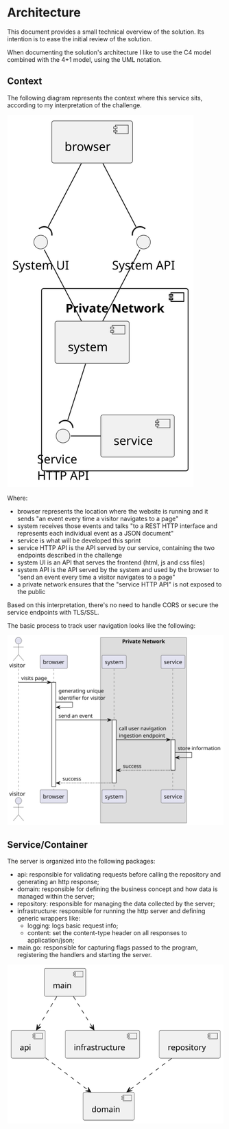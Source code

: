 # Architecture

This document provides a small technical overview of the solution. Its intention is to ease the initial review of the
solution.

When documenting the solution's architecture I like to use the C4 model combined with the 4+1 model, using the UML
notation.

## Context

The following diagram represents the context where this service sits, according to my interpretation of the challenge.

![context](context.svg)

Where:

- browser represents the location where the website is running and it sends "an event every time a visitor navigates to
  a page"
- system receives those events and talks "to a REST HTTP interface and represents each individual event as a JSON
  document"
- service is what will be developed this sprint
- service HTTP API is the API served by our service, containing the two endpoints described in the challenge
- system UI is an API that serves the frontend (html, js and css files)
- system API is the API served by the system and used by the browser to "send an event every time a visitor navigates to
  a page"
- a private network ensures that the "service HTTP API" is not exposed to the public

Based on this interpretation, there's no need to handle CORS or secure the service endpoints with TLS/SSL.

The basic process to track user navigation looks like the following:

![context-process](context_process.svg)

## Service/Container

The server is organized into the following packages:

- api: responsible for validating requests before calling the repository and generating an http response;
- domain: responsible for defining the business concept and how data is managed within the server;
- repository: responsible for managing the data collected by the server;
- infrastructure: responsible for running the http server and defining generic wrappers like:
    - logging: logs basic request info;
    - content: set the content-type header on all responses to application/json;
- main.go: responsible for capturing flags passed to the program, registering the handlers and starting the server.

![arch](arch.svg)
